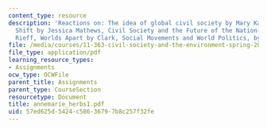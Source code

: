 ```yaml
---
content_type: resource
description: 'Reactions on: The idea of global civil society by Mary Kaldor, Power
  Shift by Jessica Mathews, Civil Society and the Future of the Nation-State by David
  Rieff, Worlds Apart by Clark, Social Movements and World Politics, by Smith et al.'
file: /media/courses/11-363-civil-society-and-the-environment-spring-2005/57ed625d5424c58636797b8c257f32fe_annemarie_herbs1.pdf
file_type: application/pdf
learning_resource_types:
- Assignments
ocw_type: OCWFile
parent_title: Assignments
parent_type: CourseSection
resourcetype: Document
title: annemarie_herbs1.pdf
uid: 57ed625d-5424-c586-3679-7b8c257f32fe
---
```

